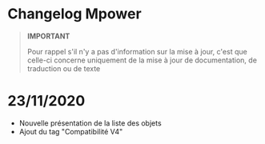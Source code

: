 # Changelog Mpower

>**IMPORTANT**
>
>Pour rappel s'il n'y a pas d'information sur la mise à jour, c'est que celle-ci concerne uniquement de la mise à jour de documentation, de traduction ou de texte

# 23/11/2020

- Nouvelle présentation de la liste des objets
- Ajout du tag "Compatibilité V4"
